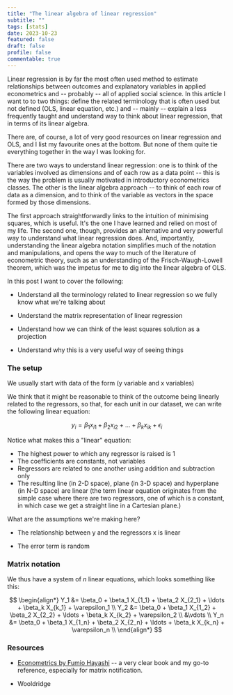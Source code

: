 ```yaml
---
title: "The linear algebra of linear regression"
subtitle: ""
tags: [stats]
date: 2023-10-23
featured: false
draft: false
profile: false
commentable: true
---
```


Linear regression is by far the most often used method to estimate relationships between outcomes and explanatory variables in applied econometrics and -- probably -- all of applied social science. In this article I want to to two things: define the related terminology that is often used but not defined (OLS, linear equation, etc.) and -- mainly -- explain a less frequently taught and understand way to think about linear regression, that in terms of its linear algebra.

There are, of course, a lot of very good resources on linear regression and OLS, and I list my favourite ones at the bottom. But none of them quite tie everything together in the way I was looking for.

There are two ways to understand linear regression: one is to think of the variables involved as dimensions and of each row as a data point -- this is the way the problem is usually motivated in introductory econometrics classes. The other is the linear algebra approach -- to think of each row of data as a dimension, and to think of the variable as vectors in the space formed by those dimensions.

The first approach straightforwardly links to the intuition of minimising squares, which is useful. It's the one I have learned and relied on most of my life. The second one, though, provides an alternative and very powerful way to understand what linear regression does. And, importantly, understanding the linear algebra notation simplifies much of the notation and manipulations, and opens the way to much of the literature of econometric theory, such as an understanding of the Frisch-Waugh-Lowell theorem, which was the impetus for me to dig into the linear algebra of OLS.

In this post I want to cover the following:

-   Understand all the terminology related to linear regression so we fully know what we're talking about

-   Understand the matrix representation of linear regression

-   Understand how we can think of the least squares solution as a projection

-   Understand why this is a very useful way of seeing things

### The setup

We usually start with data of the form (y variable and x variables)

We think that it might be reasonable to think of the outcome being linearly related to the regressors, so that, for each unit in our dataset, we can write the following linear equation:

$$
y_{i} = \beta_{1}x_{i1} + \beta_{2}x_{i2} + ... + \beta_{k}x_{ik} + \epsilon_{i} 
$$

Notice what makes this a "linear" equation:
- The highest power to which any regressor is raised is 1
- The coefficients are constants, not variables
- Regressors are related to one another using addition and subtraction only
- The resulting line (in 2-D space), plane (in 3-D space) and hyperplane (in N-D space) are linear (the term linear equation originates from the simple case where there are two regressors, one of which is a constant, in which case we get a straight line in a Cartesian plane.)

What are the assumptions we're making here?

-   The relationship between y and the regressors x is linear

-   The error term is random

<!-- todo: look at Angrist and Pischke for discussion on use of OLS if relationship is not linear -- BLUE -->

### Matrix notation

We thus have a system of $n$ linear equations, which looks something like this:

$$
\begin{align*}
Y_1 &= \beta_0 + \beta_1 X_{1_1} + \beta_2 X_{2_1} + \ldots + \beta_k X_{k_1} + \varepsilon_1 \\
Y_2 &= \beta_0 + \beta_1 X_{1_2} + \beta_2 X_{2_2} + \ldots + \beta_k X_{k_2} + \varepsilon_2 \\
&\vdots \\
Y_n &= \beta_0 + \beta_1 X_{1_n} + \beta_2 X_{2_n} + \ldots + \beta_k X_{k_n} + \varepsilon_n \\
\end{align*}
$$

### Resources

-   [Econometrics by Fumio Hayashi](https://press.princeton.edu/books/hardcover/9780691010182/econometrics) -- a very clear book and my go-to reference, especially for matrix notification.

-   Wooldridge
